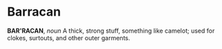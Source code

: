 # Barracan

**BAR'RACAN**, _noun_ A thick, strong stuff, something like camelot; used for clokes, surtouts, and other outer garments.